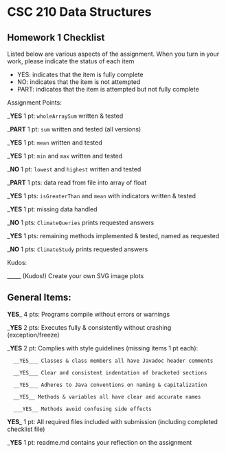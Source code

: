 # CSC 210 Data Structures
## Homework 1 Checklist

Listed below are various aspects of the assignment.  When you turn in
your work, please indicate the status of each item

- YES: indicates that the item is fully complete
- NO: indicates that the item is not attempted
- PART: indicates that the item is attempted but not fully complete


Assignment Points:

___YES__ 1 pt: `wholeArraySum` written & tested

___PART__ 1 pt: `sum` written and tested (all versions)

___YES__ 1 pt: `mean` written and tested

___YES__ 1 pt: `min` and `max` written and tested

___NO__ 1 pt: `lowest` and `highest` written and tested

___PART__ 1 pts: data read from file into array of float

___YES__ 1 pts: `isGreaterThan` and `mean` with indicators written & tested

___YES__ 1 pt: missing data handled

___NO__ 1 pts: `ClimateQueries` prints requested answers

___YES__ 1 pts: remaining methods implemented & tested, named as requested

___NO__ 1 pts: `ClimateStudy` prints requested answers

Kudos:

_____ (Kudos!) Create your own SVG image plots


## General Items:

__YES___ 4 pts: Programs compile without errors or warnings

___YES__ 2 pts: Executes fully & consistently without crashing (exception/freeze)

___YES__ 2 pt: Complies with style guidelines (missing items 1 pt each):

      __YES___ Classes & class members all have Javadoc header comments

      __YES___ Clear and consistent indentation of bracketed sections

      __YES___ Adheres to Java conventions on naming & capitalization

      __YES__ Methods & variables all have clear and accurate names

      ___YES__ Methods avoid confusing side effects

__YES___ 1 pt: All required files included with submission (including completed checklist file)

___YES__ 1 pt: readme.md contains your reflection on the assignment